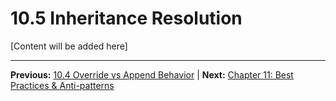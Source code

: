 # 10.5 Inheritance Resolution

[Content will be added here]

---

**Previous:** [10.4 Override vs Append Behavior](./10.4-override-vs-append-behavior.md) | **Next:** [Chapter 11: Best Practices & Anti-patterns](../11-best-practices/index.md)
